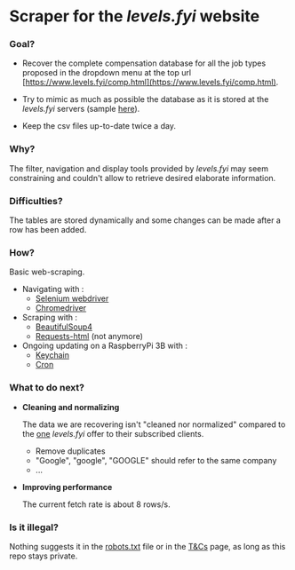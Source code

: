 # Scraper for the *levels.fyi* website

### Goal?

- Recover the complete compensation database for all the job types proposed in the dropdown menu at the top url [https://www.levels.fyi/comp.html](https://www.levels.fyi/comp.html).

- Try to mimic as much as possible the database as it is stored at the *levels.fyi* servers (sample [here](https://docs.google.com/spreadsheets/d/1brSr6NvdgkEGd7Lo1a_qlTVqLSUg1ENNxY3xDTtGFnI/edit#gid=0)).

- Keep the csv files up-to-date twice a day.

### Why?

The filter, navigation and display tools provided by *levels.fyi* may seem constraining and couldn't allow to retrieve desired elaborate information.


### Difficulties?

The tables are stored dynamically and some changes can be made after a row has been added. 

### How?

Basic web-scraping.

* Navigating with : 
	* [Selenium webdriver](https://en.wikipedia.org/wiki/Selenium_(software)#Selenium_WebDriver)
	* [Chromedriver](https://chromedriver.chromium.org/)
* Scraping with : 
    * [BeautifulSoup4](https://en.wikipedia.org/wiki/Beautiful_Soup_\(HTML_parser\))
    * [Requests-html](https://docs.python-requests.org/projects/requests-html/en/latest/) (not anymore)
* Ongoing updating on a RaspberryPi 3B with : 
	* [Keychain](https://www.funtoo.org/Keychain)
	* [Cron](https://en.wikipedia.org/wiki/Cron)

### What to do next?

- **Cleaning and normalizing**

    The data we are recovering isn't "cleaned nor normalized" compared to the [one](https://www.levels.fyi/offerings/) *levels.fyi* offer to their subscribed clients. 
    - Remove duplicates
    - "Google", "google", "GOOGLE" should refer to the same company
    - ...

- **Improving performance**

    The current fetch rate is about 8 rows/s.

### Is it illegal?

Nothing suggests it in the [robots.txt](https://www.levels.fyi/robots.txt) file or in the [T&Cs](https://www.levels.fyi/about/terms.html) page, as long as this repo stays private.
